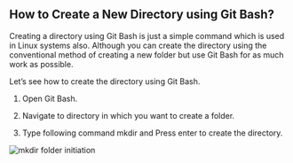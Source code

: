 ## **How to Create a New Directory using Git Bash?**

Creating a directory using Git Bash is just a simple command which is used in Linux systems also. Although you can create the directory using 
the conventional method of creating a new folder but use Git Bash for as much work as possible. 

Let’s see how to create the directory using Git Bash.

1. Open Git Bash.
 
2. Navigate to directory in which you want to create a folder.

3. Type following command mkdir <folder name> and Press enter to create the directory.

![mkdir folder initiation](https://www.toolsqa.com/wp-content/gallery/git/mkdir_command.png)